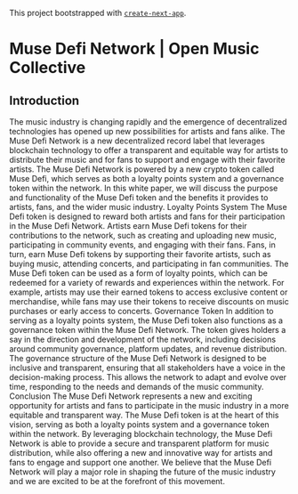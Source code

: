 This project bootstrapped with [`create-next-app`](https://github.com/vercel/next.js/tree/canary/packages/create-next-app).

# Muse Defi Network | Open Music Collective
## Introduction

The music industry is changing rapidly and the emergence of decentralized technologies has opened up new possibilities for artists and fans alike. The Muse Defi Network is a new decentralized record label that leverages blockchain technology to offer a transparent and equitable way for artists to distribute their music and for fans to support and engage with their favorite artists.
The Muse Defi Network is powered by a new crypto token called Muse Defi, which serves as both a loyalty points system and a governance token within the network. In this white paper, we will discuss the purpose and functionality of the Muse Defi token and the benefits it provides to artists, fans, and the wider music industry.
Loyalty Points System
The Muse Defi token is designed to reward both artists and fans for their participation in the Muse Defi Network. Artists earn Muse Defi tokens for their contributions to the network, such as creating and uploading new music, participating in community events, and engaging with their fans. Fans, in turn, earn Muse Defi tokens by supporting their favorite artists, such as buying music, attending concerts, and participating in fan communities.
The Muse Defi token can be used as a form of loyalty points, which can be redeemed for a variety of rewards and experiences within the network. For example, artists may use their earned tokens to access exclusive content or merchandise, while fans may use their tokens to receive discounts on music purchases or early access to concerts.
Governance Token
In addition to serving as a loyalty points system, the Muse Defi token also functions as a governance token within the Muse Defi Network. The token gives holders a say in the direction and development of the network, including decisions around community governance, platform updates, and revenue distribution.
The governance structure of the Muse Defi Network is designed to be inclusive and transparent, ensuring that all stakeholders have a voice in the decision-making process. This allows the network to adapt and evolve over time, responding to the needs and demands of the music community.
Conclusion
The Muse Defi Network represents a new and exciting opportunity for artists and fans to participate in the music industry in a more equitable and transparent way. The Muse Defi token is at the heart of this vision, serving as both a loyalty points system and a governance token within the network.
By leveraging blockchain technology, the Muse Defi Network is able to provide a secure and transparent platform for music distribution, while also offering a new and innovative way for artists and fans to engage and support one another. We believe that the Muse Defi Network will play a major role in shaping the future of the music industry and we are excited to be at the forefront of this movement.



